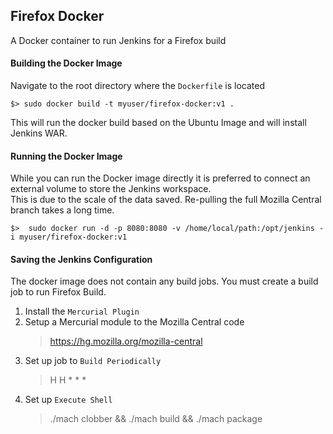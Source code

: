 ## Firefox Docker

A Docker container to run Jenkins for a Firefox build


#### Building the Docker Image

Navigate to the root directory where the `Dockerfile` is located

```
$> sudo docker build -t myuser/firefox-docker:v1 .
```

This will run the docker build based on the Ubuntu Image and will install Jenkins WAR.


#### Running the Docker Image

While you can run the Docker image directly it is preferred to connect an external volume to store the Jenkins workspace.  
This is due to the scale of the data saved.  Re-pulling the full Mozilla Central branch takes a long time.


```
$>  sudo docker run -d -p 8080:8080 -v /home/local/path:/opt/jenkins -i myuser/firefox-docker:v1

```


#### Saving the Jenkins Configuration

The docker image does not contain any build jobs.  You must create a build job to run Firefox Build.


1. Install the `Mercurial Plugin`
2. Setup a Mercurial module to the Mozilla Central code
     > https://hg.mozilla.org/mozilla-central
3. Set up job to `Build Periodically`
     > H H * * *
4. Set up `Execute Shell`
     > ./mach clobber && ./mach build && ./mach package





